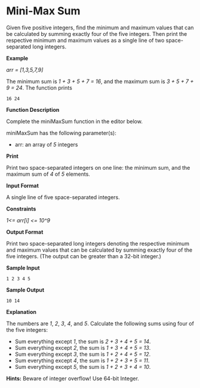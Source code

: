 # Mini-Max Sum

Given five positive integers, find the minimum and maximum values that can be calculated by summing exactly four of the 
five integers. Then print the respective minimum and maximum values as a single line of two space-separated long 
integers.

**Example**

*arr = [1,3,5,7,9]*

The minimum sum is *1 + 3 + 5 + 7 = 16*, and the maximum sum is *3 + 5 + 7 + 9 = 24*. The function prints

    16 24

**Function Description**

Complete the miniMaxSum function in the editor below.

miniMaxSum has the following parameter(s):

 - arr: an array of *5* integers

**Print**

Print two space-separated integers on one line: the minimum sum, and the maximum sum of *4* of *5* elements.

**Input Format**

A single line of five space-separated integers.

**Constraints**

*1<= arr[i] <= 10^9*

**Output Format**

Print two space-separated long integers denoting the respective minimum and maximum values that can be calculated 
by summing exactly four of the five integers. (The output can be greater than a 32-bit integer.)

**Sample Input**

    1 2 3 4 5

**Sample Output**

    10 14

**Explanation**

The numbers are *1*, *2*, *3*, *4*, and *5*. Calculate the following sums using four of the five integers:

 - Sum everything except *1*, the sum is *2 + 3 + 4 + 5 = 14*.
 - Sum everything except *2*, the sum is *1 + 3 + 4 + 5 = 13*.
 - Sum everything except *3*, the sum is *1 + 2 + 4 + 5 = 12*.
 - Sum everything except *4*, the sum is *1 + 2 + 3 + 5 = 11*.
 - Sum everything except *5*, the sum is *1 + 2 + 3 + 4 = 10*.

**Hints:** Beware of integer overflow! Use 64-bit Integer.
